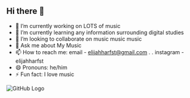 ## Hi there 👋

- 🔭 I’m currently working on LOTS of music
- 🌱 I’m currently learning any information surrounding digital studies
- 👯 I’m looking to collaborate on music music music
- 💬 Ask me about My Music
- 📫 How to reach me: email - elijahharfst@gmail.com . . instagram - elijahharfst
- 😄 Pronouns: he/him
- ⚡ Fun fact: I love music
  
![GitHub Logo](https://github.githubassets.com/images/modules/logos_page/GitHub-Mark.png "GitHub Logo")
